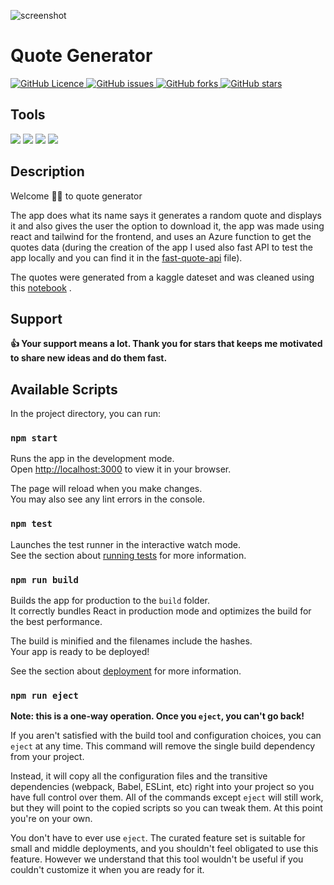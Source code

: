 ![screenshot](https://user-images.githubusercontent.com/46266986/163868560-3abf6b83-8026-4c97-88c7-5f67b98a723c.jpeg)
<h1>
    <b>Quote Generator</b>
</h1>

<p>
   <a href="https://github.com/MahmoudFettal/quote-generator/blob/master/LICENSE">
      <img alt="GitHub Licence" src="https://img.shields.io/github/license/MahmoudFettal/quote-generator?style=for-the-badge&label=License"/>
   </a> 
   <a href="https://github.com/MahmoudFettal/quote-generator/issues">
      <img alt="GitHub issues" src="https://img.shields.io/github/issues/MahmoudFettal/quote-generator?style=for-the-badge&label=Issues"/>
   </a> 
   <a href="https://github.com/MahmoudFettal/quote-generator/network/members">
      <img alt="GitHub forks" src="https://img.shields.io/github/forks/MahmoudFettal/quote-generator?style=for-the-badge&logo=github&label=Forks"/>
   </a> 
   <a href="https://github.com/MahmoudFettal/quote-generator/stargazers">
      <img alt="GitHub stars" src="https://img.shields.io/github/stars/MahmoudFettal/quote-generator?style=for-the-badge&logo=github&label=Stars"/>
   </a>
<p>

<h2><b>Tools</b></h2>
<p>
    <img src="https://img.shields.io/badge/react-038C7F?style=for-the-badge&logo=react&logoColor=white"/>
    <img src="https://img.shields.io/badge/azure-038C7F?style=for-the-badge&logo=microsoftazure&logoColor=white"/>
    <img src="https://img.shields.io/badge/fastapi-038C7F?style=for-the-badge&logo=fastapi&logoColor=white"/>
    <img src="https://img.shields.io/badge/tailwindcss-038C7F?style=for-the-badge&logo=tailwindcss&logoColor=white"/>
</p>

<h2><b>Description</b></h2>
<p>
Welcome 👋👋 to quote generator 

The app does what its name says it generates a random quote and displays it and also gives the user the option to download it, the app was made using react and tailwind for the frontend, and uses an Azure function to get the quotes data (during the creation of the app I used also fast API to test the app locally and you can find it in the [fast-quote-api](https://github.com/MahmoudFettal/quote-generator/tree/master/fast-quote-api) file).
  
The quotes were generated from a kaggle dateset and was cleaned using this [notebook](https://github.com/MahmoudFettal/quote-generator/blob/master/quotes-dataset/qoutes_cleaning.ipynb) .
</p>

<h2><b>Support</b></h2>

**:thumbsup: Your support means a lot. Thank you for stars that keeps me motivated to share new ideas and do them fast.**

## Available Scripts

In the project directory, you can run:

### `npm start`

Runs the app in the development mode.\
Open [http://localhost:3000](http://localhost:3000) to view it in your browser.

The page will reload when you make changes.\
You may also see any lint errors in the console.

### `npm test`

Launches the test runner in the interactive watch mode.\
See the section about [running tests](https://facebook.github.io/create-react-app/docs/running-tests) for more information.

### `npm run build`

Builds the app for production to the `build` folder.\
It correctly bundles React in production mode and optimizes the build for the best performance.

The build is minified and the filenames include the hashes.\
Your app is ready to be deployed!

See the section about [deployment](https://facebook.github.io/create-react-app/docs/deployment) for more information.

### `npm run eject`

**Note: this is a one-way operation. Once you `eject`, you can't go back!**

If you aren't satisfied with the build tool and configuration choices, you can `eject` at any time. This command will remove the single build dependency from your project.

Instead, it will copy all the configuration files and the transitive dependencies (webpack, Babel, ESLint, etc) right into your project so you have full control over them. All of the commands except `eject` will still work, but they will point to the copied scripts so you can tweak them. At this point you're on your own.

You don't have to ever use `eject`. The curated feature set is suitable for small and middle deployments, and you shouldn't feel obligated to use this feature. However we understand that this tool wouldn't be useful if you couldn't customize it when you are ready for it.
